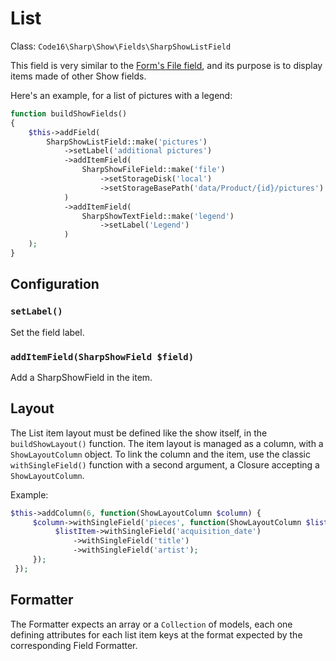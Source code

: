 # List

Class: `Code16\Sharp\Show\Fields\SharpShowListField`

This field is very similar to the [Form's File field](../form-fields/list.md), and its purpose is to display items made of other Show fields.

Here's an example, for a list of pictures with a legend:

```php
function buildShowFields()
{
    $this->addField(
        SharpShowListField::make('pictures')
            ->setLabel('additional pictures')
            ->addItemField(
                SharpShowFileField::make('file')
                    ->setStorageDisk('local')
                    ->setStorageBasePath('data/Product/{id}/pictures')
            )
            ->addItemField(
                SharpShowTextField::make('legend')
                    ->setLabel('Legend')
            )
    );
}
```

## Configuration

### `setLabel()`

Set the field label.

### `addItemField(SharpShowField $field)`

Add a SharpShowField in the item.

## Layout

The List item layout must be defined like the show itself, in the `buildShowLayout()` function. The item layout is managed as a column, with a `ShowLayoutColumn` object. To link the column and the item, use the classic `withSingleField()` function with a second argument, a Closure accepting a `ShowLayoutColumn`.

Example:

```php
$this->addColumn(6, function(ShowLayoutColumn $column) {
     $column->withSingleField('pieces', function(ShowLayoutColumn $listItem) {
          $listItem->withSingleField('acquisition_date')
              ->withSingleField('title')
              ->withSingleField('artist');
     });
 });
```

## Formatter

The Formatter expects an array or a `Collection` of models, each one defining attributes for each list item keys at the format expected by the corresponding Field Formatter.